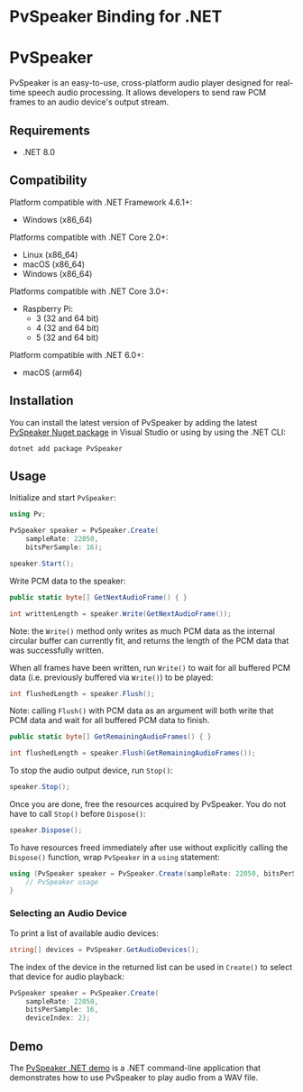 # PvSpeaker Binding for .NET

# PvSpeaker

PvSpeaker is an easy-to-use, cross-platform audio player designed for real-time speech audio processing. It allows developers to send raw PCM frames to an audio device's output stream.

## Requirements

- .NET 8.0

## Compatibility

Platform compatible with .NET Framework 4.6.1+:

- Windows (x86_64)

Platforms compatible with .NET Core 2.0+:

- Linux (x86_64)
- macOS (x86_64)
- Windows (x86_64)

Platforms compatible with .NET Core 3.0+:

- Raspberry Pi:
  - 3 (32 and 64 bit)
  - 4 (32 and 64 bit)
  - 5 (32 and 64 bit)

Platform compatible with .NET 6.0+:

- macOS (arm64)

## Installation

<!-- markdown-link-check-disable -->
You can install the latest version of PvSpeaker by adding the latest [PvSpeaker Nuget package](https://www.nuget.org/packages/PvSpeaker/)
in Visual Studio or using by using the .NET CLI:
<!-- markdown-link-check-enable -->

```console
dotnet add package PvSpeaker
```

## Usage

Initialize and start `PvSpeaker`:

```csharp
using Pv;

PvSpeaker speaker = PvSpeaker.Create(
    sampleRate: 22050,
    bitsPerSample: 16);

speaker.Start();
```

Write PCM data to the speaker:

```csharp
public static byte[] GetNextAudioFrame() { }

int writtenLength = speaker.Write(GetNextAudioFrame());
```

Note: the `Write()` method only writes as much PCM data as the internal circular buffer can currently fit, and returns the length of the PCM data that was successfully written.

When all frames have been written, run `Write()` to wait for all buffered PCM data (i.e. previously buffered via `Write()`) to be played:

```csharp
int flushedLength = speaker.Flush();
```

Note: calling `Flush()` with PCM data as an argument will both write that PCM data and wait for all buffered PCM data to finish.

```csharp
public static byte[] GetRemainingAudioFrames() { }

int flushedLength = speaker.Flush(GetRemainingAudioFrames());
```

To stop the audio output device, run `Stop()`:

```csharp
speaker.Stop();
```

Once you are done, free the resources acquired by PvSpeaker. You do not have to call `Stop()` before `Dispose()`:

```csharp
speaker.Dispose();
```

To have resources freed immediately after use without explicitly calling the `Dispose()` function, wrap `PvSpeaker` in a `using` statement:

```csharp
using (PvSpeaker speaker = PvSpeaker.Create(sampleRate: 22050, bitsPerSample: 16)) {
    // PvSpeaker usage
}
```

### Selecting an Audio Device

To print a list of available audio devices:
```csharp
string[] devices = PvSpeaker.GetAudioDevices();
```

The index of the device in the returned list can be used in `Create()` to select that device for audio playback:
```csharp
PvSpeaker speaker = PvSpeaker.Create(
    sampleRate: 22050,
    bitsPerSample: 16,
    deviceIndex: 2);
```

## Demo

The [PvSpeaker .NET demo](https://github.com/Picovoice/pvspeaker/tree/main/demo/dotnet) is a .NET command-line application that demonstrates how to
use PvSpeaker to play audio from a WAV file.
